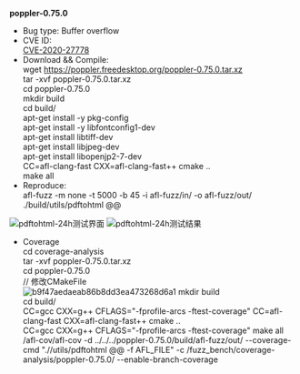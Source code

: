 **poppler-0.75.0**
* Bug type: 
Buffer overflow
* CVE ID:     
[CVE-2020-27778](https://cve.mitre.org/cgi-bin/cvename.cgi?name=CVE-2020-27778)    
* Download && Compile:    
wget https://poppler.freedesktop.org/poppler-0.75.0.tar.xz    
tar -xvf poppler-0.75.0.tar.xz    
cd poppler-0.75.0    
mkdir build    
cd build/    
apt-get install -y pkg-config    
apt-get install -y libfontconfig1-dev    
apt-get install libtiff-dev    
apt-get install libjpeg-dev    
apt-get install libopenjp2-7-dev    
CC=afl-clang-fast CXX=afl-clang-fast++ cmake ..     
make all
* Reproduce:    
afl-fuzz -m none -t 5000 -b 45 -i afl-fuzz/in/ -o afl-fuzz/out/ ./build/utils/pdftohtml @@    

![pdftohtml-24h测试界面](https://user-images.githubusercontent.com/76025773/221403381-fd4070b4-3c45-4145-b2de-f2d95677b2fd.png)
![pdftohtml-24h测试结果](https://user-images.githubusercontent.com/76025773/221403385-794aed0e-cb74-4fe6-b835-6a9bd2d8a2f9.png)

* Coverage                            
cd coverage-analysis                              
tar -xvf poppler-0.75.0.tar.xz                                
cd poppler-0.75.0                                 
// 修改CMakeFile                          
![b9f47aedaeab86b8dd3ea473268d6a1](https://user-images.githubusercontent.com/76025773/221403314-3a02989e-7537-46d4-a05e-463acc21ce19.png)
mkdir build                                   
cd build/                           
CC=gcc CXX=g++ CFLAGS="-fprofile-arcs -ftest-coverage" CC=afl-clang-fast CXX=afl-clang-fast++ cmake ..                            
CC=gcc CXX=g++ CFLAGS="-fprofile-arcs -ftest-coverage" make all                                     
/afl-cov/afl-cov -d ../../../poppler-0.75.0/build/afl-fuzz/out/ --coverage-cmd ".//utils/pdftohtml @@ -f AFL_FILE" -c /fuzz_bench/coverage-analysis/poppler-0.75.0/ --enable-branch-coverage
